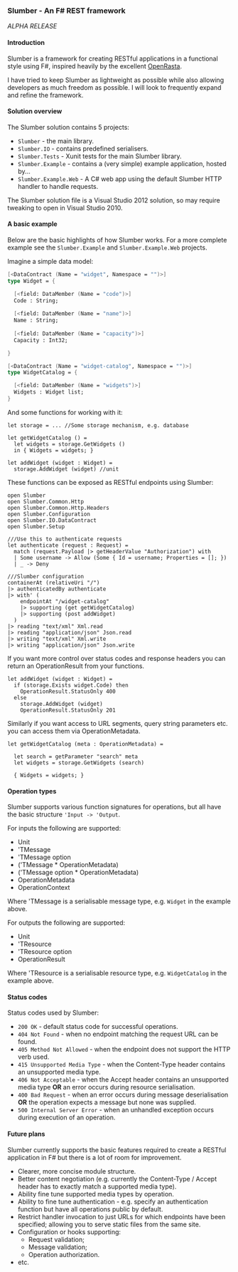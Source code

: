 ### Slumber - An F# REST framework

_ALPHA RELEASE_

#### Introduction

Slumber is a framework for creating RESTful applications in a functional style using F#, inspired heavily by the excellent [OpenRasta](http://openrasta.org/).

I have tried to keep Slumber as lightweight as possible while also allowing developers as much freedom as possible. I will look to frequently expand and refine the framework.

#### Solution overview

The Slumber solution contains 5 projects:

* ``Slumber`` - the main library.
* ``Slumber.IO`` - contains predefined serialisers.
* ``Slumber.Tests`` - Xunit tests for the main Slumber library.
* ``Slumber.Example`` - contains a (very simple) example application, hosted by...
* ``Slumber.Example.Web`` - A C# web app using the default Slumber HTTP handler to handle requests.

The Slumber solution file is a Visual Studio 2012 solution, so may require tweaking to open in Visual Studio 2010.

#### A basic example

Below are the basic highlights of how Slumber works. For a more complete example see the ``Slumber.Example`` and ``Slumber.Example.Web`` projects.

Imagine a simple data model:

```fsharp
[<DataContract (Name = "widget", Namespace = "")>]
type Widget = {

  [<field: DataMember (Name = "code")>]
  Code : String;
  
  [<field: DataMember (Name = "name")>]
  Name : String;
  
  [<field: DataMember (Name = "capacity")>]
  Capacity : Int32;

}

[<DataContract (Name = "widget-catalog", Namespace = "")>]
type WidgetCatalog = {

  [<field: DataMember (Name = "widgets")>]
  Widgets : Widget list;
}
```

And some functions for working with it:

```F#
let storage = ... //Some storage mechanism, e.g. database

let getWidgetCatalog () = 
  let widgets = storage.GetWidgets ()
  in { Widgets = widgets; }

let addWidget (widget : Widget) =
  storage.AddWidget (widget) //unit  
```

These functions can be exposed as RESTful endpoints using Slumber:

```F#
open Slumber
open Slumber.Common.Http
open Slumber.Common.Http.Headers
open Slumber.Configuration
open Slumber.IO.DataContract
open Slumber.Setup

///Use this to authenticate requests
let authenticate (request : Request) = 
  match (request.Payload |> getHeaderValue "Authorization") with
  | Some username -> Allow (Some { Id = username; Properties = []; })
  | _ -> Deny

///Slumber configuration
containerAt (relativeUri "/")
|> authenticatedBy authenticate
|> with' (
    endpointAt "/widget-catalog"
    |> supporting (get getWidgetCatalog)
    |> supporting (post addWidget)
  )
|> reading "text/xml" Xml.read
|> reading "application/json" Json.read
|> writing "text/xml" Xml.write
|> writing "application/json" Json.write
```

If you want more control over status codes and response headers you can return an OperationResult from your functions.

```F#
let addWidget (widget : Widget) =
  if (storage.Exists widget.Code) then
    OperationResult.StatusOnly 400
  else
    storage.AddWidget (widget)
    OperationResult.StatusOnly 201 
```

Similarly if you want access to URL segments, query string parameters etc. you can access them via OperationMetadata.

```F#
let getWidgetCatalog (meta : OperationMetadata) = 
  
  let search = getParameter "search" meta
  let widgets = storage.GetWidgets (search)
  
  { Widgets = widgets; }  
```

#### Operation types

Slumber supports various function signatures for operations, but all have the basic structure ``'Input -> 'Output``.

For inputs the following are supported:

* Unit
* 'TMessage
* 'TMessage option
* ('TMessage * OperationMetadata)
* ('TMessage option * OperationMetadata)
* OperationMetadata
* OperationContext

Where 'TMessage is a serialisable message type, e.g. ``Widget`` in the example above.

For outputs the following are supported:

* Unit
* 'TResource
* 'TResource option
* OperationResult

Where 'TResource is a serialisable resource type, e.g. ``WidgetCatalog`` in the example above.

#### Status codes

Status codes used by Slumber:

* ``200 OK`` - default status code for successful operations.
* ``404 Not Found`` - when no endpoint matching the request URL can be found.
* ``405 Method Not Allowed`` - when the endpoint does not support the HTTP verb used.
* ``415 Unsupported Media Type`` - when the Content-Type header contains an unsupported media type.
* ``406 Not Acceptable`` - when the Accept header contains an unsupported media type **OR** an error occurs during resource serialisation.
* ``400 Bad Request`` - when an error occurs during message deserialisation **OR** the operation expects a message but none was supplied.
* ``500 Internal Server Error`` - when an unhandled exception occurs during execution of an operation.

#### Future plans

Slumber currently supports the basic features required to create a RESTful application in F# but there is a lot of room for improvement.

* Clearer, more concise module structure.
* Better content negotiation (e.g. currently the Content-Type / Accept header has to exactly match a supported media type).
* Ability fine tune supported media types by operation.
* Ability to fine tune authentication - e.g. specify an authentication function but have all operations public by default.
* Restrict handler invocation to just URLs for which endpoints have been specified; allowing you to serve static files from the same site.
* Configuration or hooks supporting:
  * Request validation;
  * Message validation;
  * Operation authorization.
* etc.
